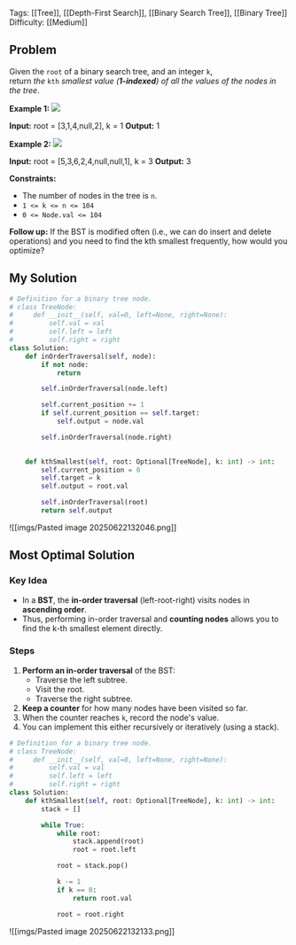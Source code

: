 Tags: [[Tree]], [[Depth-First Search]], [[Binary Search Tree]], [[Binary Tree]]
Difficulty: [[Medium]]
## Problem
Given the `root` of a binary search tree, and an integer `k`, return _the_ `kth` _smallest value (**1-indexed**) of all the values of the nodes in the tree_.

**Example 1:**
![](https://assets.leetcode.com/uploads/2021/01/28/kthtree1.jpg)

**Input:** root = [3,1,4,null,2], k = 1
**Output:** 1

**Example 2:**
![](https://assets.leetcode.com/uploads/2021/01/28/kthtree2.jpg)

**Input:** root = [5,3,6,2,4,null,null,1], k = 3
**Output:** 3

**Constraints:**
- The number of nodes in the tree is `n`.
- `1 <= k <= n <= 104`
- `0 <= Node.val <= 104`

**Follow up:** If the BST is modified often (i.e., we can do insert and delete operations) and you need to find the kth smallest frequently, how would you optimize?

## My Solution
```python
# Definition for a binary tree node.
# class TreeNode:
#     def __init__(self, val=0, left=None, right=None):
#         self.val = val
#         self.left = left
#         self.right = right
class Solution:
    def inOrderTraversal(self, node):
        if not node:
            return

        self.inOrderTraversal(node.left)

        self.current_position += 1
        if self.current_position == self.target:
            self.output = node.val

        self.inOrderTraversal(node.right)
        

    def kthSmallest(self, root: Optional[TreeNode], k: int) -> int:
        self.current_position = 0
        self.target = k
        self.output = root.val

        self.inOrderTraversal(root)
        return self.output
```

![[imgs/Pasted image 20250622132046.png]]

## Most Optimal Solution

### Key Idea
- In a **BST**, the **in-order traversal** (left-root-right) visits nodes in **ascending order**.
- Thus, performing in-order traversal and **counting nodes** allows you to find the k-th smallest element directly.

### Steps
1. **Perform an in-order traversal** of the BST:
    - Traverse the left subtree.
    - Visit the root.
    - Traverse the right subtree.
2. **Keep a counter** for how many nodes have been visited so far.
3. When the counter reaches `k`, record the node's value.
4. You can implement this either recursively or iteratively (using a stack).

```python
# Definition for a binary tree node.
# class TreeNode:
#     def __init__(self, val=0, left=None, right=None):
#         self.val = val
#         self.left = left
#         self.right = right
class Solution:
    def kthSmallest(self, root: Optional[TreeNode], k: int) -> int:
        stack = []

        while True:
            while root:
                stack.append(root)
                root = root.left

            root = stack.pop()

            k -= 1
            if k == 0:
                return root.val

            root = root.right
```

![[imgs/Pasted image 20250622132133.png]]
